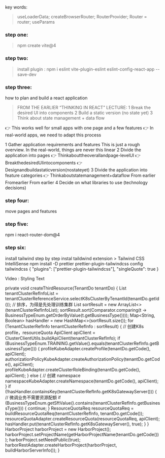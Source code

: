 key words:

> useLoaderData; createBrowserRouter; RouterProvider; Router = router; useParams

### step one:

> npm create vite@4

### step two:

> install plugin : npm i eslint vite-plugin-eslint eslint-config-react-app --save-dev

### step three:

how to plan and build a react application

> FROM THE EARLIER “THINKING IN REACT” LECTURE:
> 1 Break the desired UI into components
> 2 Build a static version (no state yet)
> 3 Think about state management + data flow

👉 This works well for small apps with one page and a few features
👉 In real-world apps, we need to adapt this process

1 Gather application requirements and features
This is just a rough overview. In the real-world, things are never this linear
2 Divide the application into pages
👉 Thinkabouttheoverallandpage-levelUI
👉 BreakthedesiredUIintocomponents
👉 Designandbuildastaticversion(nostateyet)
3 Divide the application into feature categories
👉 Thinkaboutstatemanagement+dataflow
From earlier Fromearlier
From earlier
4 Decide on what libraries to use (technology decisions)

### step four:

move pages and features

### step five:

npm i react-router-dom@4

### step six:

install tailwind step by step
instal taildwind extension > Tailwind CSS IntelliSense
npm install -D prettier prettier-plugin-tailwindcss
config tailwindcss
{
"plugins": ["prettier-plugin-tailwindcss"],
"singleQuote": true
}

Video : Styling Text

 private void createThirdResource(TenantDo tenantDo) {
        List<TenantClusterRefInfo> tenantClusterRefInfoList =
            tenantClusterReferenceService.selectK8sClusterByTenantId(tenantDo.getId());
        // 排序，为得是先处理训练集群
        List<TenantClusterRefInfo> sortResult = new ArrayList<>(tenantClusterRefInfoList);
        sortResult.sort(Comparator.comparing(t -> BusinessTypeEnum.getOrderByValue(t.getBusinessType())));
        Map<String, Boolean> hasHandler = new HashMap<>(sortResult.size());
        for (TenantClusterRefInfo tenantClusterRefInfo : sortResult) {
            // 创建K8s profile，resourceQuota
            ApiClient apiClient = ClusterClientUtils.buildApiClient(tenantClusterRefInfo);
            if (BusinessTypeEnum.TRAINING.getValue().equals(tenantClusterRefInfo.getBusinessType())) {
                profileKubeAdapter.createProfile(tenantDo.getCode(), apiClient);
                authorizationPolicyKubeAdapter.createAuthorizationPolicy(tenantDo.getCode(), apiClient);
                profileKubeAdapter.createClusterRoleBinding(tenantDo.getCode(), apiClient);
            } else {
                // 创建 namespace
                namespaceKubeAdapter.createNamespace(tenantDo.getCode(), apiClient);
            }
            if (!hasHandler.containsKey(tenantClusterRefInfo.getK8sGatewayServer())) {
                // 微调业务不需要资源配额
                if (BusinessTypeEnum.getSftValue().contains(tenantClusterRefInfo.getBusinessType())) {
                    continue;
                }
                ResourceQuotaReq resourceQuotaReq = buildResourceQuotaReq(tenantClusterRefInfo, tenantDo.getCode());
                resourceQuotaAdapter.createResourceQuota(resourceQuotaReq, apiClient);
                hasHandler.put(tenantClusterRefInfo.getK8sGatewayServer(), true);
            }
        }
        HarborProject harborProject = new HarborProject();
        harborProject.setProjectName(getHarborProjectName(tenantDo.getCode()));
        harborProject.setNeedPublic(true);
        harborRestAdapter.createHarborProject(harborProject, buildHarborServerInfo());
    }
